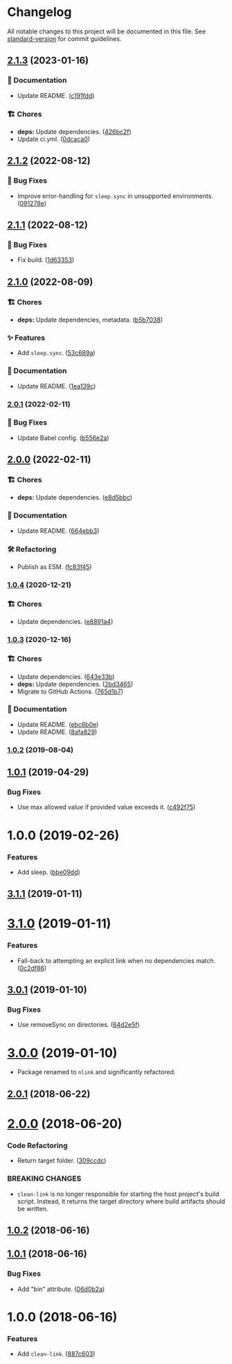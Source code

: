 # Changelog

All notable changes to this project will be documented in this file. See [standard-version](https://github.com/conventional-changelog/standard-version) for commit guidelines.

## [2.1.3](https://github.com/darkobits/sleep/compare/v2.1.2...v2.1.3) (2023-01-16)


### 📖 Documentation

* Update README. ([c191fdd](https://github.com/darkobits/sleep/commit/c191fddf59ef6b490cee4df1f34a2844249bd4b1))


### 🏗 Chores

* **deps:** Update dependencies. ([426bc2f](https://github.com/darkobits/sleep/commit/426bc2f450c2024d4820bc52d094ff95b2878d8f))
* Update ci.yml. ([0dcaca0](https://github.com/darkobits/sleep/commit/0dcaca0d7c1ba0016999c755cd67af5a23f8f6e0))

## [2.1.2](https://github.com/darkobits/sleep/compare/v2.1.1...v2.1.2) (2022-08-12)


### 🐞 Bug Fixes

* Improve error-handling for `sleep.sync` in unsupported environments. ([091278e](https://github.com/darkobits/sleep/commit/091278ef6077ef5cf9aa9bb4090d614b607d3f29))

## [2.1.1](https://github.com/darkobits/sleep/compare/v2.1.0...v2.1.1) (2022-08-12)


### 🐞 Bug Fixes

* Fix build. ([1d63353](https://github.com/darkobits/sleep/commit/1d63353870c148e05006ed0f7c1e2d5027b7e9d2))

## [2.1.0](https://github.com/darkobits/sleep/compare/v2.0.1...v2.1.0) (2022-08-09)


### 🏗 Chores

* **deps:** Update dependencies, metadata. ([b5b7038](https://github.com/darkobits/sleep/commit/b5b7038909a00ef3397b5be61b1ec90d30414323))


### ✨ Features

* Add `sleep.sync`. ([53c689a](https://github.com/darkobits/sleep/commit/53c689af79d8d9185edeeebc8da62afce49c00dc))


### 📖 Documentation

* Update README. ([1ea139c](https://github.com/darkobits/sleep/commit/1ea139c3474b5cae97f887b6d8a8521e14a5c72e))

### [2.0.1](https://github.com/darkobits/sleep/compare/v2.0.0...v2.0.1) (2022-02-11)


### 🐞 Bug Fixes

* Update Babel config. ([b556e2a](https://github.com/darkobits/sleep/commit/b556e2aade88e146723c5fbe3114b76a736534da))

## [2.0.0](https://github.com/darkobits/sleep/compare/v1.0.4...v2.0.0) (2022-02-11)


### 🏗 Chores

* **deps:** Update dependencies. ([e8d5bbc](https://github.com/darkobits/sleep/commit/e8d5bbc423d8a370ef960208a15410a6a2d40fc3))


### 📖 Documentation

* Update README. ([664ebb3](https://github.com/darkobits/sleep/commit/664ebb3b9c96be262e14aae5252585672a3e9347))


### 🛠 Refactoring

* Publish as ESM. ([fc83f45](https://github.com/darkobits/sleep/commit/fc83f459240048e5fc7a9b2ba09ebe8acdb7f157))

### [1.0.4](https://github.com/darkobits/sleep/compare/v1.0.3...v1.0.4) (2020-12-21)


### 🏗 Chores

* Update dependencies. ([e8891a4](https://github.com/darkobits/sleep/commit/e8891a41648d9fe7fcc48a174acf6ba74c6a7088))

### [1.0.3](https://github.com/darkobits/sleep/compare/v1.0.2...v1.0.3) (2020-12-16)


### 🏗 Chores

* Update dependencies. ([643e33b](https://github.com/darkobits/sleep/commit/643e33b1e338fb068db1973469df308cf9e7b0ba))
* **deps:** Update dependencies. ([2bd3465](https://github.com/darkobits/sleep/commit/2bd3465db591ee5bc7ba3fdfb5af26eaf069efd3))
* Migrate to GitHub Actions. ([765d1b7](https://github.com/darkobits/sleep/commit/765d1b78ce3ef8ead448ab2dde686b600e7853af))


### 📖 Documentation

* Update README. ([ebc6b0e](https://github.com/darkobits/sleep/commit/ebc6b0e433d0f3924f4d0f81cbe319bbb4b3a2e3))
* Update README. ([8afa829](https://github.com/darkobits/sleep/commit/8afa829c70ce5964ed4a8ce26b13644ff2a97a70))

### [1.0.2](https://github.com/darkobits/sleep/compare/v1.0.1...v1.0.2) (2019-08-04)

## [1.0.1](https://github.com/darkobits/sleep/compare/v1.0.0...v1.0.1) (2019-04-29)


### Bug Fixes

* Use max allowed value if provided value exceeds it. ([c492f75](https://github.com/darkobits/sleep/commit/c492f75))



# 1.0.0 (2019-02-26)


### Features

* Add sleep. ([bbe09dd](https://github.com/darkobits/sleep/commit/bbe09dd))



<a name="3.1.1"></a>
## [3.1.1](https://github.com/darkobits/nlink/compare/v3.1.0...v3.1.1) (2019-01-11)



<a name="3.1.0"></a>
# [3.1.0](https://github.com/darkobits/nlink/compare/v3.0.1...v3.1.0) (2019-01-11)


### Features

* Fall-back to attempting an explicit link when no dependencies match. ([0c2df86](https://github.com/darkobits/nlink/commit/0c2df86))



<a name="3.0.1"></a>
## [3.0.1](https://github.com/darkobits/nlink/compare/v3.0.0...v3.0.1) (2019-01-10)


### Bug Fixes

* Use removeSync on directories. ([64d2e5f](https://github.com/darkobits/nlink/commit/64d2e5f))



<a name="3.0.0"></a>
# [3.0.0](https://github.com/darkobits/nlink/compare/v2.0.1...v3.0.0) (2019-01-10)

* Package renamed to `nlink` and significantly refactored.


<a name="2.0.1"></a>
## [2.0.1](https://github.com/darkobits/nlink/compare/v2.0.0...v2.0.1) (2018-06-22)



<a name="2.0.0"></a>
# [2.0.0](https://github.com/darkobits/nlink/compare/v1.0.2...v2.0.0) (2018-06-20)


### Code Refactoring

* Return target folder. ([309ccdc](https://github.com/darkobits/nlink/commit/309ccdc))


### BREAKING CHANGES

* `clean-link` is no longer responsible for starting the host project's build script. Instead, it returns the target directory where build artifacts should be written.



<a name="1.0.2"></a>
## [1.0.2](https://github.com/darkobits/nlink/compare/v1.0.1...v1.0.2) (2018-06-16)



<a name="1.0.1"></a>
## [1.0.1](https://github.com/darkobits/nlink/compare/v1.0.0...v1.0.1) (2018-06-16)


### Bug Fixes

* Add "bin" attribute. ([06d0b2a](https://github.com/darkobits/nlink/commit/06d0b2a))



<a name="1.0.0"></a>
# 1.0.0 (2018-06-16)


### Features

* Add `clean-link`. ([887c603](https://github.com/darkobits/nlink/commit/887c603))
